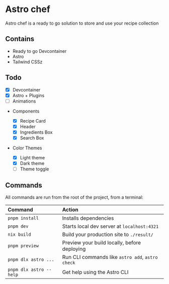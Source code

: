 # Astro chef

Astro chef is a ready to go solution to store and use your recipe collection

## Contains

- Ready to go Devcontainer
- Astro
- Tailwind CSSz

## Todo

- [x] Devcontainer
- [x] Astro + Plugins
- [ ] Animations

- Components

  - [x] Recipe Card
  - [x] Header
  - [x] Ingredients Box
  - [x] Search Box

- Color Themes
  - [x] Light theme
  - [x] Dark theme
  - [ ] Theme toggle

## Commands

All commands are run from the root of the project, from a terminal:

| Command                 | Action                                           |
| :---------------------- | :----------------------------------------------- |
| `pnpm install`          | Installs dependencies                            |
| `pnpm dev`              | Starts local dev server at `localhost:4321`      |
| `nix build`             | Build your production site to `./result/`        |
| `pnpm preview`          | Preview your build locally, before deploying     |
| `pnpm dlx astro ...`    | Run CLI commands like `astro add`, `astro check` |
| `pnpm dlx astro --help` | Get help using the Astro CLI                     |
